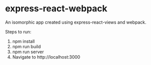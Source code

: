 # express-react-webpack
An isomorphic app created using express-react-views and webpack.

Steps to run:

1. npm install
2. npm run build
3. npm run server
4. Navigate to http://localhost:3000
